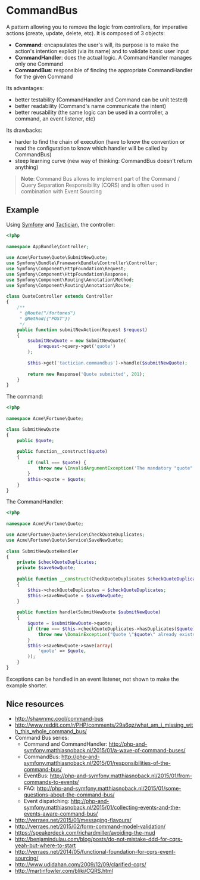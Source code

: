 # CommandBus

A pattern allowing you to remove the logic from controllers, for imperative actions (create, update, delete, etc).
It is composed of 3 objects:

* **Command**: encapsulates the user's will, its purpose is to make the action's intention explicit (via its name)
  and to validate basic user input
* **CommandHandler**: does the actual logic. A CommandHandler manages only one Command
* **CommandBus**: responsible of finding the appropriate CommandHandler for the given Command

Its advantages:

* better testability (CommandHandler and Command can be unit tested)
* better readability (Command's name communicate the intent)
* better reusability (the same logic can be used in a controller, a command, an event listener, etc)

Its drawbacks:

* harder to find the chain of execution (have to know the convention or read the configuration to know which handler will be called by CommandBus)
* steep learning curve (new way of thinking: CommandBus doesn't return anything)

> **Note**: Command Bus allows to implement part of the Command / Query Separation Responsibility (CQRS)
> and is often used in combination with Event Sourcing

## Example

Using [Symfony](https://symfony.com/) and [Tactician](https://tactician.thephpleague.com/), the controller:

```php
<?php
 
namespace AppBundle\Controller;
 
use Acme\Fortune\Quote\SubmitNewQuote;
use Symfony\Bundle\FrameworkBundle\Controller\Controller;
use Symfony\Component\HttpFoundation\Request;
use Symfony\Component\HttpFoundation\Response;
use Symfony\Component\Routing\Annotation\Method;
use Symfony\Component\Routing\Annotation\Route;
 
class QuoteController extends Controller
{
    /**
     * @Route("/fortunes")
     * @Method({"POST"})
     */
    public function submitNewAction(Request $request)
    {
        $submitNewQuote = new SubmitNewQuote(
            $request->query->get('quote')
        );
 
        $this->get('tactician.commandbus')->handle($submitNewQuote);
 
        return new Response('Quote submitted', 201);
    }
}
```

The command:

```php
<?php
 
namespace Acme\Fortune\Quote;

class SubmitNewQuote
{
    public $quote;
 
    public function__construct($quote)
    {
        if (null === $quote) {
            throw new \InvalidArgumentException('The mandatory "quote" parameter was missing');
        }
        $this->quote = $quote;
    }
}
```

The CommandHandler:

```php
<?php
 
namespace Acme\Fortune\Quote;

use Acme\Fortune\Quote\Service\CheckQuoteDuplicates;
use Acme\Fortune\Quote\Service\SaveNewQuote;
 
class SubmitNewQuoteHandler
{
    private $checkQuoteDuplicates;
    private $saveNewQuote;
 
    public function __construct(CheckQuoteDuplicates $checkQuoteDuplicates, Profilerepository $saveNewQuote)
    {
        $this->checkQuoteDuplicates = $checkQuoteDuplicates;
        $this->saveNewQuote = $saveNewQuote;
    }
 
    public function handle(SubmitNewQuote $submitNewQuote)
    {
        $quote = $submitNewQuote->quote;
        if (true === $this->checkQuoteDuplicates->hasDuplicates($quote)) {
            throw new \DomainException("Quote \"$quote\" already exists and duplicates are not allowed");
        }
        $this->saveNewQuote->save(array(
            'quote' => $quote,
        ));
    }
}
```

Exceptions can be handled in an event listener, not shown to make the example shorter.

## Nice resources

* http://shawnmc.cool/command-bus
* http://www.reddit.com/r/PHP/comments/29a6qz/what_am_i_missing_with_this_whole_command_bus/
* Command Bus series:
    * Command and CommandHandler: http://php-and-symfony.matthiasnoback.nl/2015/01/a-wave-of-command-buses/
    * CommandBus: http://php-and-symfony.matthiasnoback.nl/2015/01/responsibilities-of-the-command-bus/
    * EventBus: http://php-and-symfony.matthiasnoback.nl/2015/01/from-commands-to-events/
    * FAQ: http://php-and-symfony.matthiasnoback.nl/2015/01/some-questions-about-the-command-bus/
    * Event dispatching: http://php-and-symfony.matthiasnoback.nl/2015/01/collecting-events-and-the-events-aware-command-bus/
* http://verraes.net/2015/01/messaging-flavours/
* http://verraes.net/2015/02/form-command-model-validation/
* https://speakerdeck.com/richardmiller/avoiding-the-mud
* http://benjamindulau.com/blog/posts/do-not-mistake-ddd-for-cqrs-yeah-but-where-to-start
* http://verraes.net/2014/05/functional-foundation-for-cqrs-event-sourcing/
* http://www.udidahan.com/2009/12/09/clarified-cqrs/
* http://martinfowler.com/bliki/CQRS.html
